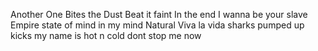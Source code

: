 Another One Bites the Dust
Beat it
faint
In the end
I wanna be your slave
Empire state of mind
in my mind
Natural
Viva la vida
sharks
pumped up kicks
my name is
hot n cold
dont stop me now
